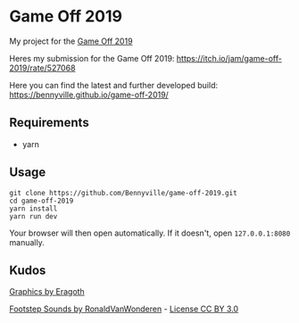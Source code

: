 # Game Off 2019

My project for the [Game Off 2019](https://itch.io/jam/game-off-2019)

Heres my submission for the Game Off 2019: https://itch.io/jam/game-off-2019/rate/527068

Here you can find the latest and further developed build: https://bennyville.github.io/game-off-2019/

## Requirements

- yarn

## Usage

```
git clone https://github.com/Bennyville/game-off-2019.git
cd game-off-2019
yarn install
yarn run dev
```

Your browser will then open automatically. If it doesn't, open `127.0.0.1:8080` manually.

## Kudos

[Graphics by Eragoth](https://eragoth.itch.io/eragoths-tiny-platform-shooter)

[Footstep Sounds by RonaldVanWonderen](https://freesound.org/people/RonaldVanWonderen/sounds/110099/) - [License CC BY 3.0](https://creativecommons.org/licenses/by/3.0/)